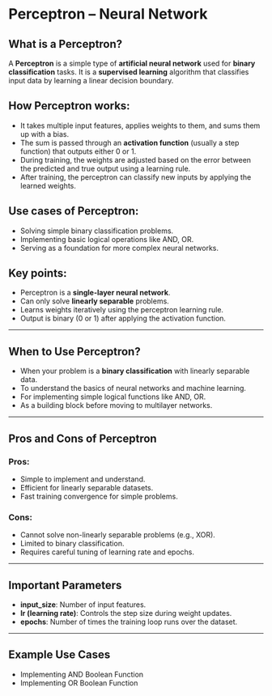 # Perceptron – Neural Network

## What is a Perceptron?

A **Perceptron** is a simple type of **artificial neural network** used for **binary classification** tasks. It is a **supervised learning** algorithm that classifies input data by learning a linear decision boundary.

## How Perceptron works:

- It takes multiple input features, applies weights to them, and sums them up with a bias.
- The sum is passed through an **activation function** (usually a step function) that outputs either 0 or 1.
- During training, the weights are adjusted based on the error between the predicted and true output using a learning rule.
- After training, the perceptron can classify new inputs by applying the learned weights.

## Use cases of Perceptron:

- Solving simple binary classification problems.
- Implementing basic logical operations like AND, OR.
- Serving as a foundation for more complex neural networks.

## Key points:

- Perceptron is a **single-layer neural network**.
- Can only solve **linearly separable** problems.
- Learns weights iteratively using the perceptron learning rule.
- Output is binary (0 or 1) after applying the activation function.

---

## When to Use Perceptron?

- When your problem is a **binary classification** with linearly separable data.
- To understand the basics of neural networks and machine learning.
- For implementing simple logical functions like AND, OR.
- As a building block before moving to multilayer networks.

---

## Pros and Cons of Perceptron

### Pros:

- Simple to implement and understand.
- Efficient for linearly separable datasets.
- Fast training convergence for simple problems.

### Cons:

- Cannot solve non-linearly separable problems (e.g., XOR).
- Limited to binary classification.
- Requires careful tuning of learning rate and epochs.

---

## Important Parameters

- **input_size**: Number of input features.
- **lr (learning rate)**: Controls the step size during weight updates.
- **epochs**: Number of times the training loop runs over the dataset.

---

## Example Use Cases

- Implementing AND Boolean Function
- Implementing OR Boolean Function
